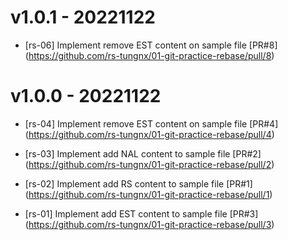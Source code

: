 # v1.0.1 - 20221122

- [rs-06] Implement remove EST content on sample file
  [PR#8] (https://github.com/rs-tungnx/01-git-practice-rebase/pull/8)

# v1.0.0 - 20221122

- [rs-04] Implement remove EST content on sample file
  [PR#4] (https://github.com/rs-tungnx/01-git-practice-rebase/pull/4)

- [rs-03] Implement add NAL content to sample file
  [PR#2] (https://github.com/rs-tungnx/01-git-practice-rebase/pull/2)

- [rs-02] Implement add RS content to sample file
  [PR#1] (https://github.com/rs-tungnx/01-git-practice-rebase/pull/1)

- [rs-01] Implement add EST content to sample file
  [PR#3] (https://github.com/rs-tungnx/01-git-practice-rebase/pull/3)
